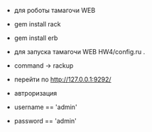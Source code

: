 - для роботы тамагочи WEB
- gem install rack
- gem install erb

- для запуска тамагочи WEB HW4/config.ru .
- command -> rackup
- перейти по http://127.0.0.1:9292/

- автроризация
- username == 'admin'
- password == 'admin'
